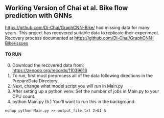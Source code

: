 ## Working Version of Chai et al. Bike flow prediction with GNNs
https://github.com/Di-Chai/GraphCNN-Bike/ had missing data for many years. 
This project has recovered suitable data to replicate their experiment.
Recovery process documented at https://github.com/Di-Chai/GraphCNN-Bike/issues 

#### TO RUN
0. Download the recovered data from: https://zenodo.org/records/11039616
1. To run, first must preprocess all of the data following directions in 
the PrepareData Directory. 
2. Next, change what model script you will run in Main.py 
3. After setting up a python venv. Set the number of jobs in Main.py to your CPU count. 
4. python Main.py 
(5.) You'll want to run this in the background: 
```
nohup python Main.py >> output_file.txt 2>&1 &

```
